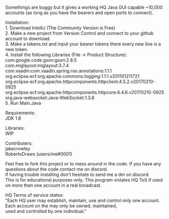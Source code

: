 Somethings are buggy but it gives a working HQ Java GUI capable ~10,000 accounts (as long as you have the bearers and open ports to connect).

Installation: <br />1. Download IntelliJ (The Community Version is Free)<br />2. Make a new project from Version Control and connect to your github account to download.<br />3. Make a tokens.txt and input your bearer tokens there every new line is a new token.<br />4. Install the following Libraries (File -> Product Structure):<br />
  com.google.code.gson:gson:2.8.5<br />
  com.miglayout:miglayout:3.7.4<br />
  com.vaadin:com.vaadin.spring.roo.annotations:1.1.1<br />
  org.eclipse.ecf:org.apache.commons.logging:1.1.1.v201101211721<br />
  org.eclipse.ecf:org.apache.httpcomponents.httpclient:4.5.2.v20170210-0925<br />
  org.eclipse.ecf:org.apache.httpcomponents.httpcore:4.4.6.v20170210-0925<br />
  org.java-websocket:Java-WebSocket:1.3.8 <br />5. Run Main.Java

Requirements:<br />JDK 1.8

Libraries:<br />WIP

Contributers:<br />jakecrowley<br />RobertoDraws (users/me#0001)

Feel free to fork this project or to mess around in the code. If you have any questions about the code contact me on discord.<br />If having trouble installing don't hesitate to send me a dm on discord.<br />This is for educational purposes only. This program violates HQ ToS if used on more than one account in a real broadcast.


HQ Terms of service states: <br /> "Each HQ user may establish, maintain, use and control only one account. <br />Each account on the may only be owned, maintained, <br />used and controlled by one individual."
